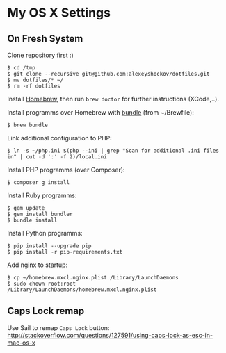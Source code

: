 # My OS X Settings

## On Fresh System

Clone repository first :)

```
$ cd /tmp
$ git clone --recursive git@github.com:alexeyshockov/dotfiles.git
$ mv dotfiles/* ~/
$ rm -rf dotfiles
```

Install [Homebrew](http://brew.sh/), then run `brew doctor` for further instructions (XCode,..).

Install programms over Homebrew with [bundle](https://github.com/Homebrew/homebrew-bundle) (from ~/Brewfile):
```
$ brew bundle
```

Link additional configuration to PHP:
```
$ ln -s ~/php.ini $(php --ini | grep "Scan for additional .ini files in" | cut -d ':' -f 2)/local.ini
```

Install PHP programms (over Composer):
```
$ composer g install
```

Install Ruby programms:
```
$ gem update
$ gem install bundler
$ bundle install
```

Install Python programms:
```
$ pip install --upgrade pip
$ pip install -r pip-requirements.txt
```

Add nginx to startup:
```
$ cp ~/homebrew.mxcl.nginx.plist /Library/LaunchDaemons
$ sudo chown root:root /Library/LaunchDaemons/homebrew.mxcl.nginx.plist
```

## Caps Lock remap

Use Sail to remap `Caps Lock` button: http://stackoverflow.com/questions/127591/using-caps-lock-as-esc-in-mac-os-x
